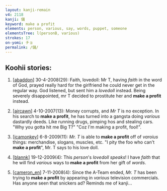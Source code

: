 ```yaml
---
layout: kanji-remain
v4: 2118
kanji: 儲
keyword: make a profit
elements: person, various, say, words, puppet, someone
elementsTree: l(personB, various)
strokes: 17
on-yomi: チョ
permalink: /儲/
---
```


## Koohii stories: 

1) [<a href="http://kanji.koohii.com/profile/abaddon">abaddon</a>] 30-4-2008(29): Faith, lovedoll: Mr T, having <em>faith</em> in the word of God, prayed really hard for the girlfriend he could never get in the regular way. God listened, but sent him a <em>lovedoll</em> instead. Being severely disappointed, mr T decided to prostitute her and <strong>make a profit</strong> instead.

2) [<a href="http://kanji.koohii.com/profile/aircawn">aircawn</a>] 4-10-2007(13): Money corrupts, and <em>Mr T</em> is no exception. In his search to<strong> make a profit</strong>, he has turned into a gangsta doing <em>various</em> dastardly deeds. Like running drugs, pimping hos and stealing cars. &quot;Why you gotta hit me Big T?&quot; &quot;Coz I&#039;m making a profit, fool!&quot;.

3) [<a href="http://kanji.koohii.com/profile/icamonkey">icamonkey</a>] 6-8-2009(11): <em>Mr. T</em> is able to<strong> make a profit</strong> off of <em>varoius</em> things: merchandise, slogans, muscles, etc. &quot;I pity the foo who can&#039;t<strong> make a profit</strong>&quot;, Mr. T says to his love doll.

4) [<a href="http://kanji.koohii.com/profile/blannk">blannk</a>] 19-12-2009(4): This <em>person</em>&#039;s <em>lovedoll</em> <em>speaks</em>! I have <em>faith</em> that he will find <em>various</em> ways to<strong> make a profit</strong> from her gift of <em>words</em>.

5) [<a href="http://kanji.koohii.com/profile/cameron_en">cameron_en</a>] 7-11-2008(4): Since the A-Team ended, <em>Mr. T</em> has been trying to<strong> make a profit</strong> by appearing in <em>various</em> television commercials. Has anyone seen that snickers ad? Reminds me of kanji...

